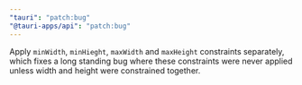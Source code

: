 ```yaml
---
"tauri": "patch:bug"
"@tauri-apps/api": "patch:bug"
---
```


Apply `minWidth`, `minHieght`, `maxWidth` and `maxHeight` constraints separately, which fixes a long standing bug where these constraints were never applied unless width and height were constrained together.
